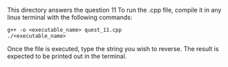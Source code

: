 This directory answers the question 11
To run the .cpp file, compile it in any linux terminal with the following commands:
```
g++ -o <executable_name> quest_11.cpp
./<executable_name>
```
Once the file is executed, type the string you wish to reverse. The result is expected to be printed out in the terminal.
